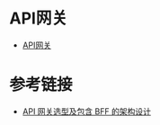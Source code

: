 # API网关


- [API网关](/doc/api-gateway/API网关.md)

# 参考链接

- [API 网关选型及包含 BFF 的架构设计](https://developer.aliyun.com/article/893540)
